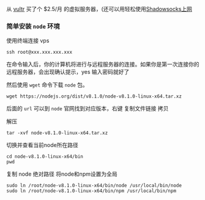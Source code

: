 从 [vultr](https://www.vultr.com/) 买了个 $2.5/月 的虚拟服务器，(还可以用轻松使用[Shadowsocks上网](https://www.diycode.cc/topics/738)

### 简单安装 `node` 环境

使用终端连接 vps

```
ssh root@xxx.xxx.xxx.xxx
```

在命令输入后，你的计算机将进行与远程服务器的连接。如果你是第一次连接你的远程服务器，会出现确认提示，yes 输入密码就好了

然后使用 `wget` 命令下载 `node` 包。

```
wget https://nodejs.org/dist/v8.1.0/node-v8.1.0-linux-x64.tar.xz
```
后面的 `url` 可以到 `node` 官网找到对应版本，右键 复制文件链接 拷贝

解压

```
tar -xvf node-v8.1.0-linux-x64.tar.xz
```

切换并查看当前node所在路径

```
cd node-v8.1.0-linux-x64/bin
pwd
```
复制 node 绝对路径
将node和npm设置为全局

```
sudo ln /root/node-v8.1.0-linux-x64/bin/node /usr/local/bin/node
sudo ln /root/node-v8.1.0-linux-x64/bin/npm /usr/local/bin/npm
```
